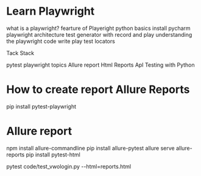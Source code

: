 # Learn Playwright
what is a playwright?
fearture of Playeright
python basics
install pycharm
playwright architecture
test generator with record and play
understanding the playwright code
write play test
locators


Tack Stack

pytest
playwright topics
Allure report
Html Reports
ApI Testing with Python

# How to create report Allure Reports
pip install pytest-playwright



# Allure report
npm install allure-commandline
pip install allure-pytest
allure serve allure-reports
pip install pytest-html

pytest code/test_vwologin.py --html=reports.html
